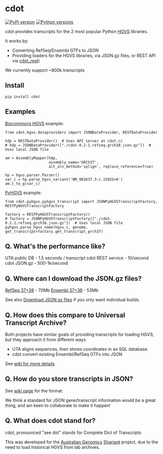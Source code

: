 # cdot

[![PyPi version](https://img.shields.io/pypi/v/cdot.svg)](https://pypi.org/project/cdot/) [![Python versions](https://img.shields.io/pypi/pyversions/cdot.svg)](https://pypi.org/project/cdot/)

cdot provides transcripts for the 2 most popular Python [HGVS](http://varnomen.hgvs.org/) libraries.

It works by:

* Converting RefSeq/Ensembl GTFs to JSON 
* Providing loaders for the HGVS libraries, via JSON.gz files, or REST API via [cdot_rest](https://github.com/SACGF/cdot_rest))

We currently support ~800k transcripts

## Install

```
pip install cdot
```

## Examples

[Biocommons HGVS](https://github.com/biocommons/hgvs) example:

```
from cdot.hgvs.dataproviders import JSONDataProvider, RESTDataProvider

hdp = RESTDataProvider()  # Uses API server at cdot.cc
# hdp = JSONDataProvider(["./cdot-0.2.1.refseq.grch38.json.gz"])  # Uses local JSON file

am = AssemblyMapper(hdp,
                    assembly_name='GRCh37',
                    alt_aln_method='splign', replace_reference=True)

hp = hgvs.parser.Parser()
var_c = hp.parse_hgvs_variant('NM_001637.3:c.1582G>A')
am.c_to_g(var_c)
```

[PyHGVS](https://github.com/counsyl/hgvs) example:

```
from cdot.pyhgvs.pyhgvs_transcript import JSONPyHGVSTranscriptFactory, RESTPyHGVSTranscriptFactory

factory = RESTPyHGVSTranscriptFactory()
# factory = JSONPyHGVSTranscriptFactory(["./cdot-0.2.1.refseq.grch38.json.gz"])  # Uses local JSON file
pyhgvs.parse_hgvs_name(hgvs_c, genome, get_transcript=factory.get_transcript_grch37)

```

## Q. What's the performance like?

UTA public DB - 1.5 seconds / transcript
cdot REST service - 10/second
cdot JSON.gz - 500-1k/second

## Q. Where can I download the JSON.gz files?

[RefSeq 37+38](https://cdot.cc/download/cdot-0.2.1.refseq.grch37_grch38.json.gz) - 70Mb
[Ensembl 37+38](https://cdot.cc/download/cdot-0.2.1.ensembl.grch37_grch38.json.gz) - 53Mb

See also [Download JSON.gz files](https://github.com/SACGF/cdot/wiki/Download-JSON.gz-files) if you only want individual builds.

## Q. How does this compare to Universal Transcript Archive?

Both projects have similar goals of providing transcripts for loading HGVS, but they approach it from different ways

* UTA aligns sequences, then stores coordinates in an SQL database. 
* cdot convert existing Ensembl/RefSeq GTFs into JSON

See [wiki for more details](https://github.com/SACGF/cdot/wiki/cdot-vs-UTA)

## Q. How do you store transcripts in JSON?

See [wiki page](https://github.com/SACGF/cdot/wiki/Transcript-JSON-format) for the format.

We think a standard for JSON gene/transcript information would be a great thing, and am keen to collaborate to make it happen!

## Q. What does cdot stand for?

cdot, pronounced "see dot" stands for Complete Dict of Transcripts

This was developed for the [Australian Genomics](https://www.australiangenomics.org.au/) [Shariant](https://shariant.org.au/) project, due to the need to load historical HGVS from lab archives.   
